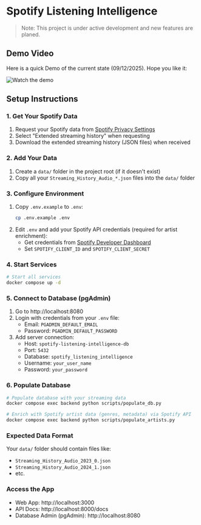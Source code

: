 # Spotify Listening Intelligence

> Note: This project is under active development and new features are planed.

## Demo Video

Here is a quick Demo of the current state (09/12/2025). Hope you like it:

![Watch the demo](Demo/DemoVideo.gif)


## Setup Instructions

### 1. Get Your Spotify Data
1. Request your Spotify data from [Spotify Privacy Settings](https://www.spotify.com/account/privacy/)
2. Select "Extended streaming history" when requesting
3. Download the extended streaming history (JSON files) when received

### 2. Add Your Data
1. Create a `data/` folder in the project root (if it doesn't exist)
2. Copy all your `Streaming_History_Audio_*.json` files into the `data/` folder

### 3. Configure Environment
1. Copy `.env.example` to `.env`:
   ```bash
   cp .env.example .env
   ```
2. Edit `.env` and add your Spotify API credentials (required for artist enrichment):
   - Get credentials from [Spotify Developer Dashboard](https://developer.spotify.com/dashboard)
   - Set `SPOTIFY_CLIENT_ID` and `SPOTIFY_CLIENT_SECRET`

### 4. Start Services
```bash
# Start all services
docker compose up -d
```

### 5. Connect to Database (pgAdmin)
1. Go to http://localhost:8080
2. Login with credentials from your `.env` file:
   - Email: `PGADMIN_DEFAULT_EMAIL`
   - Password: `PGADMIN_DEFAULT_PASSWORD`
3. Add server connection:
   - Host: `spotify-listening-intelligence-db`
   - Port: `5432`
   - Database: `spotify_listening_intelligence`
   - Username: `your_user_name`
   - Password: `your_password`

### 6. Populate Database
```bash
# Populate database with your streaming data
docker compose exec backend python scripts/populate_db.py

# Enrich with Spotify artist data (genres, metadata) via Spotify API
docker compose exec backend python scripts/populate_artists.py
```

### Expected Data Format
Your `data/` folder should contain files like:
- `Streaming_History_Audio_2023_0.json`
- `Streaming_History_Audio_2024_1.json`
- etc.

### Access the App
- Web App: http://localhost:3000
- API Docs: http://localhost:8000/docs
- Database Admin (pgAdmin): http://localhost:8080

